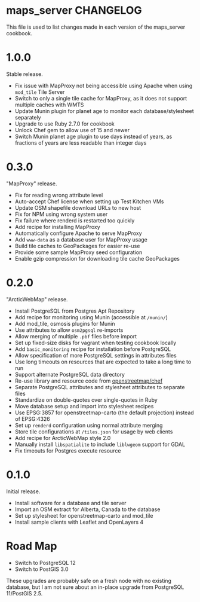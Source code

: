 # maps\_server CHANGELOG

This file is used to list changes made in each version of the maps\_server cookbook.

# 1.0.0

Stable release.

* Fix issue with MapProxy not being accessible using Apache when using `mod_tile` Tile Server
* Switch to only a single tile cache for MapProxy, as it does not support multiple caches with WMTS
* Update Munin plugin for planet age to monitor each database/stylesheet separately
* Upgrade to use Ruby 2.7.0 for cookbook
* Unlock Chef gem to allow use of 15 and newer
* Switch Munin planet age plugin to use days instead of years, as fractions of years are less readable than integer days

# 0.3.0

"MapProxy" release.

* Fix for reading wrong attribute level
* Auto-accept Chef license when setting up Test Kitchen VMs
* Update OSM shapefile download URLs to new host
* Fix for NPM using wrong system user
* Fix failure where renderd is restarted too quickly
* Add recipe for installing MapProxy
* Automatically configure Apache to serve MapProxy
* Add `www-data` as a database user for MapProxy usage
* Build tile caches to GeoPackages for easier re-use
* Provide some sample MapProxy seed configuration
* Enable gzip compression for downloading tile cache GeoPackages

# 0.2.0

"ArcticWebMap" release.

* Install PostgreSQL from Postgres Apt Repository
* Add recipe for monitoring using Munin (accessible at `/munin/`)
* Add mod_tile, osmosis plugins for Munin
* Use attributes to allow `osm2pgsql` re-imports
* Allow merging of multiple `.pbf` files before import
* Set up fixed-size disks for vagrant when testing cookbook locally
* Add `basic_monitoring` recipe for installation before PostgreSQL
* Allow specification of more PostgreSQL settings in attributes files
* Use long timeouts on resources that are expected to take a long time to run
* Support alternate PostgreSQL data directory
* Re-use library and resource code from [openstreetmap/chef](https://github.com/openstreetmap/chef)
* Separate PostgreSQL attributes and stylesheet attributes to separate files
* Standardize on double-quotes over single-quotes in Ruby
* Move database setup and import into stylesheet recipes
* Use EPSG:3857 for openstreetmap-carto (the default projection) instead of EPSG:4326
* Set up `renderd` configuration using normal attribute merging
* Store tile configurations at `/tiles.json` for usage by web clients
* Add recipe for ArcticWebMap style 2.0
* Manually install `libspatialite` to include `liblwgeom` support for GDAL
* Fix timeouts for Postgres execute resource

# 0.1.0

Initial release.

* Install software for a database and tile server
* Import an OSM extract for Alberta, Canada to the database
* Set up stylesheet for openstreetmap-carto and mod\_tile
* Install sample clients with Leaflet and OpenLayers 4

# Road Map

* Switch to PostgreSQL 12
* Switch to PostGIS 3.0

These upgrades are probably safe on a fresh node with no existing database, but I am not sure about an in-place upgrade from PostgreSQL 11/PostGIS 2.5.
